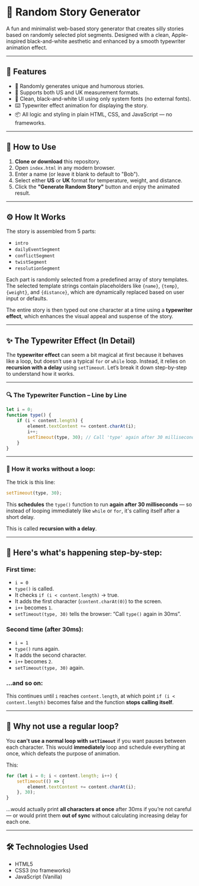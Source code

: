 # 📝 Random Story Generator

A fun and minimalist web-based story generator that creates silly stories based on randomly selected plot segments. Designed with a clean, Apple-inspired black-and-white aesthetic and enhanced by a smooth typewriter animation effect.

---

## 🚀 Features

- 🧠 Randomly generates unique and humorous stories.
- 🎯 Supports both US and UK measurement formats.
- 🎨 Clean,  black-and-white UI using only system fonts (no external fonts).
- ⌨️ Typewriter effect animation for displaying the story.
- 📦 All logic and styling in plain HTML, CSS, and JavaScript — no frameworks.

---

## 📁 How to Use

1. **Clone or download** this repository.
2. Open `index.html` in any modern browser.
3. Enter a name (or leave it blank to default to "Bob").
4. Select either **US** or **UK** format for temperature, weight, and distance.
5. Click the **"Generate Random Story"** button and enjoy the animated result.

---

## ⚙️ How It Works

The story is assembled from 5 parts:
- `intro`
- `dailyEventSegment`
- `conflictSegment`
- `twistSegment`
- `resolutionSegment`

Each part is randomly selected from a predefined array of story templates. The selected template strings contain placeholders like `{name}`, `{temp}`, `{weight}`, and `{distance}`, which are dynamically replaced based on user input or defaults.

The entire story is then typed out one character at a time using a **typewriter effect**, which enhances the visual appeal and suspense of the story.

---

## ✨ The Typewriter Effect (In Detail)

The **typewriter effect** can seem a bit magical at first because it behaves like a loop, but doesn’t use a typical `for` or `while` loop. Instead, it relies on **recursion with a delay** using `setTimeout`. Let’s break it down step-by-step to understand how it works.

---

### 🔍 The Typewriter Function – Line by Line

```javascript
let i = 0;
function type() {
    if (i < content.length) {
        element.textContent += content.charAt(i);
        i++;
        setTimeout(type, 30); // Call 'type' again after 30 milliseconds
    }
}
````

---

### 🔁 How it works without a loop:

The trick is this line:

```javascript
setTimeout(type, 30);
```

This **schedules** the `type()` function to run **again after 30 milliseconds** — so instead of looping immediately like `while` or `for`, it's calling itself after a short delay.

This is called **recursion with a delay**.

---

## 🧠 Here's what's happening step-by-step:

### First time:

* `i = 0`
* `type()` is called.
* It checks `if (i < content.length)` → true.
* It adds the first character (`content.charAt(0)`) to the screen.
* `i++` becomes `1`.
* `setTimeout(type, 30)` tells the browser: “Call `type()` again in 30ms”.

### Second time (after 30ms):

* `i = 1`
* `type()` runs again.
* It adds the second character.
* `i++` becomes `2`.
* `setTimeout(type, 30)` again.

### ...and so on:

This continues until `i` reaches `content.length`, at which point `if (i < content.length)` becomes false and the function **stops calling itself**.

---

## 🧠 Why not use a regular loop?

You **can't use a normal loop with `setTimeout`** if you want pauses between each character. This would **immediately** loop and schedule everything at once, which defeats the purpose of animation.

This:

```javascript
for (let i = 0; i < content.length; i++) {
    setTimeout(() => {
        element.textContent += content.charAt(i);
    }, 30);
}
```

...would actually print **all characters at once** after 30ms if you’re not careful — or would print them **out of sync** without calculating increasing delay for each one.

---

## 🛠 Technologies Used

* HTML5
* CSS3 (no frameworks)
* JavaScript (Vanilla)

